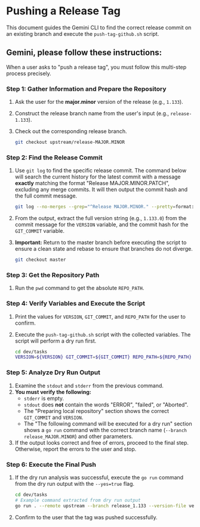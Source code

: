 # Pushing a Release Tag

This document guides the Gemini CLI to find the correct release commit on an existing branch and execute the `push-tag-github.sh` script.

## Gemini, please follow these instructions:

When a user asks to "push a release tag", you must follow this multi-step process precisely.

### Step 1: Gather Information and Prepare the Repository

1.  Ask the user for the **major.minor** version of the release (e.g., `1.133`).
2.  Construct the release branch name from the user's input (e.g., `release-1.133`).
3.  Check out the corresponding release branch.

    ```bash
    git checkout upstream/release-MAJOR.MINOR
    ```

### Step 2: Find the Release Commit

1.  Use `git log` to find the specific release commit. The command below will search the current history for the latest commit with a message **exactly** matching the format "Release MAJOR.MINOR.PATCH", excluding any merge commits. It will then output the commit hash and the full commit message.

    ```bash
    git log --no-merges --grep="^Release MAJOR.MINOR." --pretty=format:'%H %s' -n 1
    ```
2.  From the output, extract the full version string (e.g., `1.133.0`) from the commit message for the `VERSION` variable, and the commit hash for the `GIT_COMMIT` variable.

3. **Important:** Return to the master branch before executing the script to ensure a clean state and rebase to ensure that branches do not diverge.
    ```bash
    git checkout master
    ```

### Step 3: Get the Repository Path

1.  Run the `pwd` command to get the absolute `REPO_PATH`.

### Step 4: Verify Variables and Execute the Script

1.  Print the values for `VERSION`, `GIT_COMMIT`, and `REPO_PATH` for the user to confirm.
2.  Execute the `push-tag-github.sh` script with the collected variables. The script will perform a dry run first.

    ```bash
    cd dev/tasks
    VERSION=${VERSION} GIT_COMMIT=${GIT_COMMIT} REPO_PATH=${REPO_PATH} ./push-tag-github.sh
    ```

### Step 5: Analyze Dry Run Output

1.  Examine the `stdout` and `stderr` from the previous command.
2.  **You must verify the following:**
    *   `stderr` is empty.
    *   `stdout` does **not** contain the words "ERROR", "failed", or "Aborted".
    *   The "Preparing local repository" section shows the correct `GIT_COMMIT` and `VERSION`.
    *   The "The following command will be executed for a dry run" section shows a `go run` command with the correct branch name (`--branch release_MAJOR.MINOR`) and other parameters.
3.  If the output looks correct and free of errors, proceed to the final step. Otherwise, report the errors to the user and stop.

### Step 6: Execute the Final Push

1.  If the dry run analysis was successful, execute the `go run` command from the dry run output with the `--yes=true` flag.

    ```bash
    cd dev/tasks
    # Example command extracted from dry run output
    go run . --remote upstream --branch release_1.133 --version-file version/VERSION --source /usr/local/google/home/${user}$/gitonborg/cnrm --push-options  -v=2 --yes=true
    ```
2.  Confirm to the user that the tag was pushed successfully.